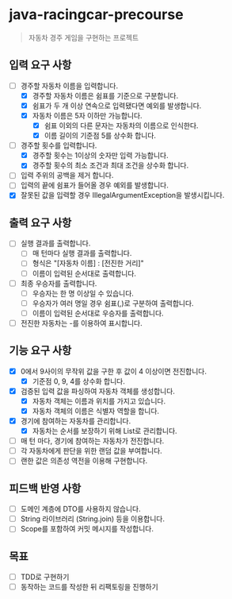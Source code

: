 # java-racingcar-precourse
> 자동차 경주 게임을 구현하는 프로젝트 

## 입력 요구 사항
- [ ] 경주할 자동차 이름을 입력합니다.
  - [x] 경주할 자동차 이름은 쉼표를 기준으로 구분합니다. 
  - [x] 쉼표가 두 개 이상 연속으로 입력됐다면 예외를 발생합니다. 
  - [x] 자동차 이름은 5자 이하만 가능합니다.
    - [x] 쉼표 이외의 다른 문자는 자동차의 이름으로 인식한다.
    - [x] 이름 길이의 기준점 5를 상수화 합니다.
- [ ] 경주할 횟수를 입력합니다.
  - [x] 경주할 횟수는 1이상의 숫자만 입력 가능합니다.
  - [x] 경주할 횟수의 최소 조건과 최대 조건을 상수화 합니다.
- [ ] 입력 주위의 공백을 제거 합니다. 
- [ ] 입력의 끝에 쉼표가 들어올 경우 예외를 발생합니다.
- [x] 잘못된 값을 입력할 경우 IllegalArgumentException을 발생시킵니다.

## 출력 요구 사항
- [ ] 실행 결과를 출력합니다. 
  - [ ] 매 턴마다 실행 결과를 출력합니다.
  - [ ] 형식은 "[자동차 이름] : [전진한 거리]"
  - [ ] 이름이 입력된 순서대로 출력합니다.
- [ ] 최종 우승자를 출력합니다.
  - [ ] 우승자는 한 명 이상일 수 있습니다.
  - [ ] 우승자가 여러 명일 경우 쉼표(,)로 구분하여 출력합니다.
  - [ ] 이름이 입력된 순서대로 우승자를 출력합니다.
- [ ] 전진한 자동차는 -를 이용하여 표시합니다.

## 기능 요구 사항
- [x] 0에서 9사이의 무작위 값을 구한 후 값이 4 이상이면 전진합니다.
  - [x] 기준점 0, 9, 4를 상수화 합니다.
- [x] 검증된 입력 값을 파싱하여 자동차 객체를 생성합니다.
  - [x] 자동차 객체는 이름과 위치를 가지고 있습니다. 
  - [x] 자동차 객체의 이름은 식별자 역할을 합니다.
- [x] 경기에 참여하는 자동차를 관리합니다.
  - [x] 자동차는 순서를 보장하기 위해 List로 관리합니다. 
- [ ] 매 턴 마다, 경기에 참여하는 자동차가 전진합니다.
- [ ] 각 자동차에게 판단을 위한 랜덤 값을 부여합니다.
- [ ] 랜한 값은 의존성 역전을 이용해 구현합니다.

## 피드백 반영 사항 
- [ ] 도메인 계층에 DTO를 사용하지 않습니다.
- [ ] String 라이브러리 (String.join) 등을 이용합니다.
- [ ] Scope를 포함하여 커밋 메시지를 작성합니다.

## 목표
- [ ] TDD로 구현하기 
- [ ] 동작하는 코드를 작성한 뒤 리팩토링을 진행하기
